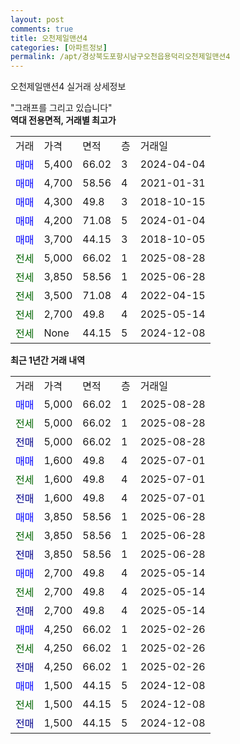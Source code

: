 ```yaml
---
layout: post
comments: true
title: 오천제일맨션4
categories: [아파트정보]
permalink: /apt/경상북도포항시남구오천읍용덕리오천제일맨션4
---
```


오천제일맨션4 실거래 상세정보

<script type="text/javascript">
  google.charts.load('current', {'packages':['line', 'corechart']});
  google.charts.setOnLoadCallback(drawChart);

  function drawChart() {
    var data = new google.visualization.DataTable();
    data.addColumn('date', '거래일');
    data.addColumn('number', "매매");
    data.addColumn('number', "전세");
    data.addColumn('number', "전매");

    data.addRows([[new Date(Date.parse("2025-08-28")), 5000, null, null], [new Date(Date.parse("2025-08-28")), null, 5000, null], [new Date(Date.parse("2025-08-28")), null, null, 5000], [new Date(Date.parse("2025-07-01")), 1600, null, null], [new Date(Date.parse("2025-07-01")), null, 1600, null], [new Date(Date.parse("2025-07-01")), null, null, 1600], [new Date(Date.parse("2025-06-28")), 3850, null, null], [new Date(Date.parse("2025-06-28")), null, 3850, null], [new Date(Date.parse("2025-06-28")), null, null, 3850], [new Date(Date.parse("2025-05-14")), 2700, null, null], [new Date(Date.parse("2025-05-14")), null, 2700, null], [new Date(Date.parse("2025-05-14")), null, null, 2700], [new Date(Date.parse("2025-02-26")), 4250, null, null], [new Date(Date.parse("2025-02-26")), null, 4250, null], [new Date(Date.parse("2025-02-26")), null, null, 4250], [new Date(Date.parse("2024-12-08")), 1500, null, null], [new Date(Date.parse("2024-12-08")), null, 1500, null], [new Date(Date.parse("2024-12-08")), null, null, 1500]]);

    var options = {
      hAxis: {
        format: 'yyyy/MM/dd'
      },    
      lineWidth: 0,
      pointsVisible: true,    
      title: '최근 1년간 유형별 실거래가 분포',
      legend: { position: 'bottom' }
    };

    var formatter = new google.visualization.NumberFormat({pattern:'###,###'} );
    formatter.format(data, 1);
    formatter.format(data, 2);
    
    setTimeout(function() {
        var chart = new google.visualization.LineChart(document.getElementById('columnchart_material'));
        chart.draw(data, (options));
        document.getElementById('loading').style.display = 'none';
    }, 200);
  }
</script>


<div id="loading" style="z-index:20; display: block; margin-left: 0px">"그래프를 그리고 있습니다"</div>
<div id="columnchart_material" style="width: 95%; margin-left: 0px; display: block"></div>
<!-- contents start -->
<b>역대 전용면적, 거래별 최고가</b>
<table class="sortable">
    <tr>
      <td>거래</td>
      <td>가격</td>
      <td>면적</td>
      <td>층</td>
      <td>거래일</td>
    </tr>
        <tr>
          <td><a style="color: blue">매매</a></td>
          <td>5,400</td>
          <td>66.02</td>
          <td>3</td>
          <td>2024-04-04</td>
        </tr>            <tr>
          <td><a style="color: blue">매매</a></td>
          <td>4,700</td>
          <td>58.56</td>
          <td>4</td>
          <td>2021-01-31</td>
        </tr>            <tr>
          <td><a style="color: blue">매매</a></td>
          <td>4,300</td>
          <td>49.8</td>
          <td>3</td>
          <td>2018-10-15</td>
        </tr>            <tr>
          <td><a style="color: blue">매매</a></td>
          <td>4,200</td>
          <td>71.08</td>
          <td>5</td>
          <td>2024-01-04</td>
        </tr>            <tr>
          <td><a style="color: blue">매매</a></td>
          <td>3,700</td>
          <td>44.15</td>
          <td>3</td>
          <td>2018-10-05</td>
        </tr>        
        <tr>
              <td><a style="color: darkgreen">전세</a></td>
              <td>5,000</td>
              <td>66.02</td>
              <td>1</td>
              <td>2025-08-28</td>
            </tr>            <tr>
              <td><a style="color: darkgreen">전세</a></td>
              <td>3,850</td>
              <td>58.56</td>
              <td>1</td>
              <td>2025-06-28</td>
            </tr>            <tr>
              <td><a style="color: darkgreen">전세</a></td>
              <td>3,500</td>
              <td>71.08</td>
              <td>4</td>
              <td>2022-04-15</td>
            </tr>            <tr>
              <td><a style="color: darkgreen">전세</a></td>
              <td>2,700</td>
              <td>49.8</td>
              <td>4</td>
              <td>2025-05-14</td>
            </tr>            <tr>
              <td><a style="color: darkgreen">전세</a></td>
              <td>None</td>
              <td>44.15</td>
              <td>5</td>
              <td>2024-12-08</td>
            </tr>        
    
</table>

<b>최근 1년간 거래 내역</b>

<table class="sortable">
    <tr>
      <td>거래</td>
      <td>가격</td>
      <td>면적</td>
      <td>층</td>
      <td>거래일</td>
    </tr>
    <tr>
      <td><a style="color: blue">매매</a></td>
      <td>5,000</td>
      <td>66.02</td>
      <td>1</td>
      <td>2025-08-28</td>
    </tr>          <tr>
      <td><a style="color: darkgreen">전세</a></td>
      <td>5,000</td>
      <td>66.02</td>
      <td>1</td>
      <td>2025-08-28</td>
    </tr>          <tr>
      <td><a style="color: darkblue">전매</a></td>
      <td>5,000</td>
      <td>66.02</td>
      <td>1</td>
      <td>2025-08-28</td>
    </tr>          <tr>
      <td><a style="color: blue">매매</a></td>
      <td>1,600</td>
      <td>49.8</td>
      <td>4</td>
      <td>2025-07-01</td>
    </tr>          <tr>
      <td><a style="color: darkgreen">전세</a></td>
      <td>1,600</td>
      <td>49.8</td>
      <td>4</td>
      <td>2025-07-01</td>
    </tr>          <tr>
      <td><a style="color: darkblue">전매</a></td>
      <td>1,600</td>
      <td>49.8</td>
      <td>4</td>
      <td>2025-07-01</td>
    </tr>          <tr>
      <td><a style="color: blue">매매</a></td>
      <td>3,850</td>
      <td>58.56</td>
      <td>1</td>
      <td>2025-06-28</td>
    </tr>          <tr>
      <td><a style="color: darkgreen">전세</a></td>
      <td>3,850</td>
      <td>58.56</td>
      <td>1</td>
      <td>2025-06-28</td>
    </tr>          <tr>
      <td><a style="color: darkblue">전매</a></td>
      <td>3,850</td>
      <td>58.56</td>
      <td>1</td>
      <td>2025-06-28</td>
    </tr>          <tr>
      <td><a style="color: blue">매매</a></td>
      <td>2,700</td>
      <td>49.8</td>
      <td>4</td>
      <td>2025-05-14</td>
    </tr>          <tr>
      <td><a style="color: darkgreen">전세</a></td>
      <td>2,700</td>
      <td>49.8</td>
      <td>4</td>
      <td>2025-05-14</td>
    </tr>          <tr>
      <td><a style="color: darkblue">전매</a></td>
      <td>2,700</td>
      <td>49.8</td>
      <td>4</td>
      <td>2025-05-14</td>
    </tr>          <tr>
      <td><a style="color: blue">매매</a></td>
      <td>4,250</td>
      <td>66.02</td>
      <td>1</td>
      <td>2025-02-26</td>
    </tr>          <tr>
      <td><a style="color: darkgreen">전세</a></td>
      <td>4,250</td>
      <td>66.02</td>
      <td>1</td>
      <td>2025-02-26</td>
    </tr>          <tr>
      <td><a style="color: darkblue">전매</a></td>
      <td>4,250</td>
      <td>66.02</td>
      <td>1</td>
      <td>2025-02-26</td>
    </tr>          <tr>
      <td><a style="color: blue">매매</a></td>
      <td>1,500</td>
      <td>44.15</td>
      <td>5</td>
      <td>2024-12-08</td>
    </tr>          <tr>
      <td><a style="color: darkgreen">전세</a></td>
      <td>1,500</td>
      <td>44.15</td>
      <td>5</td>
      <td>2024-12-08</td>
    </tr>          <tr>
      <td><a style="color: darkblue">전매</a></td>
      <td>1,500</td>
      <td>44.15</td>
      <td>5</td>
      <td>2024-12-08</td>
    </tr>      </table>
<!-- contents end -->    

